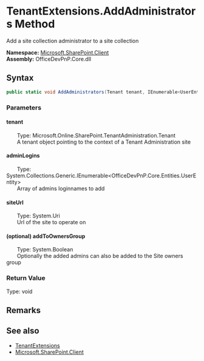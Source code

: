 # TenantExtensions.AddAdministrators Method  
 Add a site collection administrator to a site collection   

**Namespace:** [Microsoft.SharePoint.Client](Microsoft.SharePoint.Client.md)  
**Assembly:** OfficeDevPnP.Core.dll  
## Syntax
```C#
public static void AddAdministrators(Tenant tenant, IEnumerable<UserEntity> adminLogins, Uri siteUrl, Boolean addToOwnersGroup)
```
### Parameters
#### tenant  
&emsp;&emsp;Type: Microsoft.Online.SharePoint.TenantAdministration.Tenant  
&emsp;&emsp;A tenant object pointing to the context of a Tenant Administration site  

  

#### adminLogins  
&emsp;&emsp;Type: System.Collections.Generic.IEnumerable&lt;OfficeDevPnP.Core.Entities.UserEntity&gt;  
&emsp;&emsp;Array of admins loginnames to add  

  

#### siteUrl  
&emsp;&emsp;Type: System.Uri  
&emsp;&emsp;Url of the site to operate on  

  

#### (optional) addToOwnersGroup  
&emsp;&emsp;Type: System.Boolean  
&emsp;&emsp;Optionally the added admins can also be added to the Site owners group  

  

### Return Value
Type: void  

## Remarks
  
## See also
- [TenantExtensions](Microsoft.SharePoint.Client.TenantExtensions.md) 
- [Microsoft.SharePoint.Client](Microsoft.SharePoint.Client.md) 
